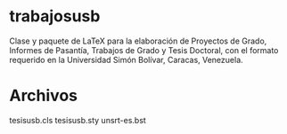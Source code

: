 trabajosusb
===========

Clase y paquete de LaTeX para la elaboración de Proyectos de Grado, Informes de 
Pasantía, Trabajos de Grado y Tesis Doctoral, con el formato requerido en la 
Universidad Simón Bolívar, Caracas, Venezuela.

Archivos
========

tesisusb.cls
tesisusb.sty
unsrt-es.bst


